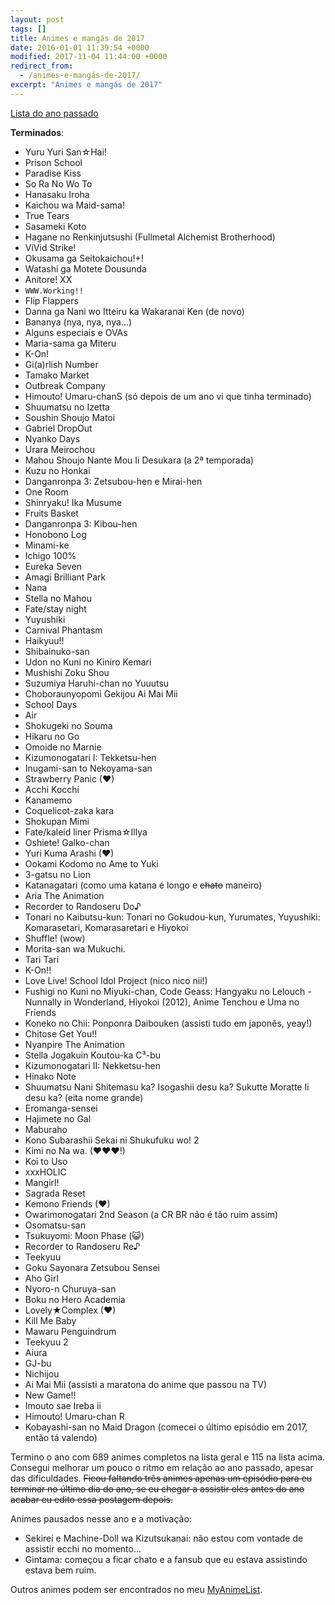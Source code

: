 ```yaml
---
layout: post
tags: []
title: Animes e mangás de 2017
date: 2016-01-01 11:39:54 +0000
modified: 2017-11-04 11:44:00 +0000
redirect_from:
  - /animes-e-mangás-de-2017/
excerpt: "Animes e mangás de 2017"
---
```


[Lista do ano passado](https://qgustavor.github.io/blog/animes-e-mang%C3%A1s-de-2016/)

**Terminados**:

- Yuru Yuri San☆Hai!
- Prison School
- Paradise Kiss
- So Ra No Wo To
- Hanasaku Iroha
- Kaichou wa Maid-sama!
- True Tears
- Sasameki Koto
- Hagane no Renkinjutsushi (Fullmetal Alchemist Brotherhood)
- ViVid Strike!
- Okusama ga Seitokaichou!+!
- Watashi ga Motete Dousunda
- Anitore! XX
- `WWW.Working!!`
- Flip Flappers
- Danna ga Nani wo Itteiru ka Wakaranai Ken (de novo)
- Bananya (nya, nya, nya...)
- Alguns especiais e OVAs
- Maria-sama ga Miteru
- K-On!
- Gi(a)rlish Number
- Tamako Market
- Outbreak Company
- Himouto! Umaru-chanS (só depois de um ano vi que tinha terminado)
- Shuumatsu no Izetta
- Soushin Shoujo Matoi
- Gabriel DropOut
- Nyanko Days
- Urara Meirochou
- Mahou Shoujo Nante Mou Ii Desukara (a 2ª temporada)
- Kuzu no Honkai
- Danganronpa 3: Zetsubou-hen e Mirai-hen
- One Room
- Shinryaku! Ika Musume
- Fruits Basket
- Danganronpa 3: Kibou-hen
- Honobono Log
- Minami-ke
- Ichigo 100%
- Eureka Seven
- Amagi Brilliant Park
- Nana
- Stella no Mahou
- Fate/stay night
- Yuyushiki
- Carnival Phantasm
- Haikyuu!!
- Shibainuko-san
- Udon no Kuni no Kiniro Kemari
- Mushishi Zoku Shou
- Suzumiya Haruhi-chan no Yuuutsu
- Choboraunyopomi Gekijou Ai Mai Mii
- School Days
- Air
- Shokugeki no Souma
- Hikaru no Go
- Omoide no Marnie
- Kizumonogatari I: Tekketsu-hen
- Inugami-san to Nekoyama-san
- Strawberry Panic (♥)
- Acchi Kocchi
- Kanamemo
- Coquelicot-zaka kara
- Shokupan Mimi
- Fate/kaleid liner Prisma☆Illya
- Oshiete! Galko-chan
- Yuri Kuma Arashi (♥)
- Ookami Kodomo no Ame to Yuki
- 3-gatsu no Lion
- Katanagatari (como uma katana é longo e <strike>chato</strike> maneiro)
- Aria The Animation
- Recorder to Randoseru Do♪
- Tonari no Kaibutsu-kun: Tonari no Gokudou-kun, Yurumates, Yuyushiki: Komarasetari, Komarasaretari e Hiyokoi
- Shuffle! (wow)
- Morita-san wa Mukuchi.
- Tari Tari
- K-On!!
- Love Live! School Idol Project (nico nico nii!)
- Fushigi no Kuni no Miyuki-chan, Code Geass: Hangyaku no Lelouch - Nunnally in Wonderland, Hiyokoi (2012), Anime Tenchou e Uma no Friends
- Koneko no Chii: Ponponra Daibouken (assisti tudo em japonês, yeay!)
- Chitose Get You!!
- Nyanpire The Animation
- Stella Jogakuin Koutou-ka C³-bu
- Kizumonogatari II: Nekketsu-hen
- Hinako Note
- Shuumatsu Nani Shitemasu ka? Isogashii desu ka? Sukutte Moratte Ii desu ka? (eita nome grande)
- Eromanga-sensei
- Hajimete no Gal
- Maburaho
- Kono Subarashii Sekai ni Shukufuku wo! 2
- Kimi no Na wa. (♥♥♥!)
- Koi to Uso
- xxxHOLIC
- Mangirl!
- Sagrada Reset
- Kemono Friends (♥)
- Owarimonogatari 2nd Season (a CR BR não é tão ruim assim)
- Osomatsu-san
- Tsukuyomi: Moon Phase (😺)
- Recorder to Randoseru Re♪
- Teekyuu
- Goku Sayonara Zetsubou Sensei
- Aho Girl
- Nyoro-n Churuya-san
- Boku no Hero Academia
- Lovely★Complex (♥)
- Kill Me Baby
- Mawaru Penguindrum
- Teekyuu 2
- Aiura
- GJ-bu
- Nichijou
- Ai Mai Mii (assisti a maratona do anime que passou na TV)
- New Game!!
- Imouto sae Ireba ii
- Himouto! Umaru-chan R
- Kobayashi-san no Maid Dragon (comecei o último episódio em 2017, então tá valendo)

Termino o ano com 689 animes completos na lista geral e 115 na lista acima. Consegui melhorar um pouco o ritmo em relação ao ano passado, apesar das dificuldades. ~~Ficou faltando três animes apenas um episódio para eu terminar no último dia do ano, se eu chegar a assistir eles antes do ano acabar eu edito essa postagem depois.~~

Animes pausados nesse ano e a motivação:

- Sekirei e Machine-Doll wa Kizutsukanai: não estou com vontade de assistir ecchi no momento...
- Gintama: começou a ficar chato e a fansub que eu estava assistindo estava bem ruim.

Outros animes podem ser encontrados no meu [MyAnimeList](https://myanimelist.net/animelist/qgustavor).

